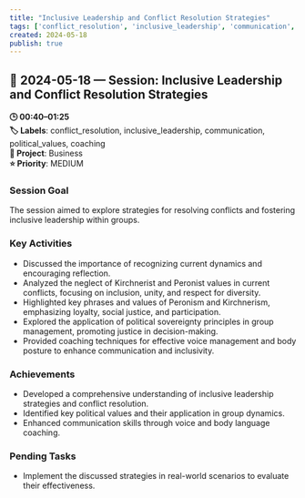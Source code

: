 ```yaml
---
title: "Inclusive Leadership and Conflict Resolution Strategies"
tags: ['conflict_resolution', 'inclusive_leadership', 'communication', 'political_values', 'coaching']
created: 2024-05-18
publish: true
---
```


## 📅 2024-05-18 — Session: Inclusive Leadership and Conflict Resolution Strategies

**🕒 00:40–01:25**  
**🏷️ Labels**: conflict_resolution, inclusive_leadership, communication, political_values, coaching  
**📂 Project**: Business  
**⭐ Priority**: MEDIUM  


### Session Goal
The session aimed to explore strategies for resolving conflicts and fostering inclusive leadership within groups.

### Key Activities
- Discussed the importance of recognizing current dynamics and encouraging reflection.
- Analyzed the neglect of Kirchnerist and Peronist values in current conflicts, focusing on inclusion, unity, and respect for diversity.
- Highlighted key phrases and values of Peronism and Kirchnerism, emphasizing loyalty, social justice, and participation.
- Explored the application of political sovereignty principles in group management, promoting justice in decision-making.
- Provided coaching techniques for effective voice management and body posture to enhance communication and inclusivity.

### Achievements
- Developed a comprehensive understanding of inclusive leadership strategies and conflict resolution.
- Identified key political values and their application in group dynamics.
- Enhanced communication skills through voice and body language coaching.

### Pending Tasks
- Implement the discussed strategies in real-world scenarios to evaluate their effectiveness.
